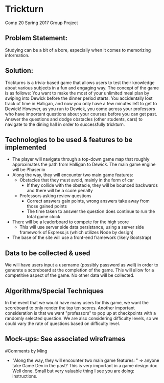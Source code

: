 # Trickturn
Comp 20 Spring 2017 Group Project

## Problem Statement:
Studying can be a bit of a bore, especially when it comes to memorizing information.

## Solution:
Trickturns is a trivia-based game that allows users to test their knowledge about various subjects in a fun and engaging way.
The concept of the game is as follows:
You want to make the most of your unlimited meal plan by swiping into Dewick before the dinner period starts. You accidentally lost track of time in Halligan, and now you only have a few minutes left to get to Dewick! However, as you run to Dewick, you come across your professors who have important questions about your courses before you can get past. Answer the questions and dodge obstacles (other students, cars) to navigate to the dining hall in order to successfully trickturn.

## Technologies to be used & features to be implemented
* The player will navigate through a top-down game map that roughly approximates the path from Halligan to Dewick. The main game engine will be Phaser.io
* Along the way, they will encounter two main game features:
    * Obstacles that they must avoid, mainly in the form of car
        * If they collide with the obstacle, they will be bounced backwards and there will be a score penalty
    * Professors asking review questions
        * Correct answers gain points, wrong answers take away from those gained points
        * The time taken to answer the question does continue to run the total game clock
* There will be a leaderboard to compete for the high score
    * This will use server side data persistance, using a server side framework of Express.js (which utilizes Node by design)
* The base of the site will use a front-end framework (likely Bootstrap)

## Data to be collected & used
We will have users input a username (possibly password as well) in order to generate a scoreboard at the completion of the game. This will allow for a competitive aspect of the game. No other data will be collected.

## Algorithms/Special Techniques
In the event that we would have many users for this game, we want the scoreboard to only render the top ten scores. Another important consideration is that we want "professors" to pop up at checkpoints with a randomly selected question.  We are also considering difficulty levels, so we could vary the rate of questions based on difficulty level.

## Mock-ups: See associated wireframes

#Comments by Ming
* "Along the way, they will encounter two main game features: " => anyone take Game Dev in the past?  This is very important in a game design doc.  Well done. Small but very valuable thing I see you are doing: instructions.
